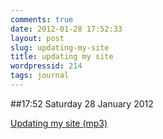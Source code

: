 ```yaml
---
comments: true
date: 2012-01-28 17:52:33
layout: post
slug: updating-my-site
title: updating my site
wordpressid: 214
tags: journal
---
```


##17:52 Saturday 28 January 2012

[Updating my site (mp3)](http://audioboo.fm/boos/642952-updating-my-site.mp3?keyed=true&source=embed)
